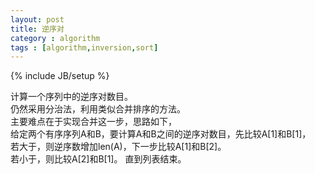 ```yaml
---
layout: post
title: 逆序对
category : algorithm
tags : [algorithm,inversion,sort]
---
```

{% include JB/setup %}

计算一个序列中的逆序对数目。  
仍然采用分治法，利用类似合并排序的方法。  
主要难点在于实现合并这一步，思路如下，  
给定两个有序序列A和B，要计算A和B之间的逆序对数目，先比较A[1]和B[1]，  
若大于，则逆序数增加len(A)，下一步比较A[1]和B[2]。  
若小于，则比较A[2]和B[1]。
直到列表结束。